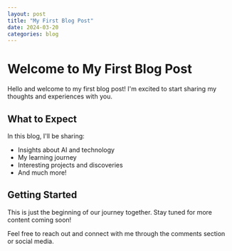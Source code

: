 ```yaml
---
layout: post
title: "My First Blog Post"
date: 2024-03-20
categories: blog
---
```


# Welcome to My First Blog Post

Hello and welcome to my first blog post! I'm excited to start sharing my thoughts and experiences with you.

## What to Expect

In this blog, I'll be sharing:
- Insights about AI and technology
- My learning journey
- Interesting projects and discoveries
- And much more!

## Getting Started

This is just the beginning of our journey together. Stay tuned for more content coming soon!

Feel free to reach out and connect with me through the comments section or social media. 
